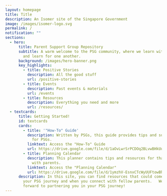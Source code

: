 ```yaml
---
layout: homepage
title: Title
description: An Isomer site of the Singapore Government
image: /images/isomer-logo.svg
permalink: /
notification: ""
sections:
  - hero:
      title: Parent Support Group Repository
      subtitle: A warm welcome to the PSG community, where we learn with, learn from
        and learn for one another.
      background: /images/hero-banner.png
      key_highlights:
        - title: Positive Stories
          description: All the good stuff
          url: /positive-stories
        - title: Events
          description: Past events & materials
          url: /events
        - title: Resources
          description: Everything you need and more
          url: /resources/
  - textcards:
      title: Getting Started!
      id: textcards
      cards:
        - title: '"How-To" Guide'
          description: Written by PSGs, this guide provides tips and suggested guidelines
            for PSGs.
          linktext: Access the "How-To" Guide
          url: https://drive.google.com/file/d/1aOvLwrSrPCDOq2BLvwBHkUuEW4Q4bb1Q/view
        - title: Planning Calendar
          description: This planner contains tips and resources for that can be shared
            with parents.
          linktext: Access the "Planning Calendar"
          url: https://drive.google.com/file/d/1ymzhV-EsnxCTcWyUUFtowBhWR7h9AWfd/view
      description: In this site, you can find resources that could come in useful in
        your PSG journey and when you connect with fellow parents.   We look
        forward to partnering you in your PSG journey!
---
```

